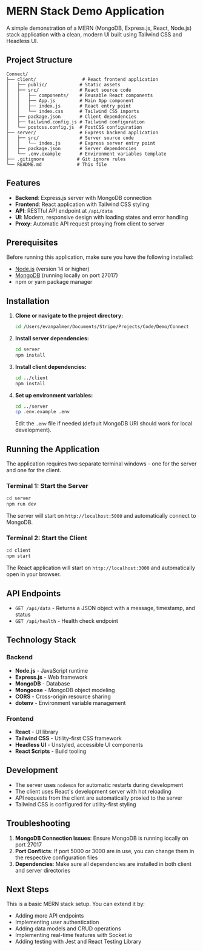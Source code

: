 # MERN Stack Demo Application

A simple demonstration of a MERN (MongoDB, Express.js, React, Node.js) stack application with a clean, modern UI built using Tailwind CSS and Headless UI.

## Project Structure

```
Connect/
├── client/                 # React frontend application
│   ├── public/            # Static assets
│   ├── src/               # React source code
│   │   ├── components/    # Reusable React components
│   │   ├── App.js         # Main App component
│   │   ├── index.js       # React entry point
│   │   └── index.css      # Tailwind CSS imports
│   ├── package.json       # Client dependencies
│   ├── tailwind.config.js # Tailwind configuration
│   └── postcss.config.js  # PostCSS configuration
├── server/                # Express backend application
│   ├── src/               # Server source code
│   │   └── index.js       # Express server entry point
│   ├── package.json       # Server dependencies
│   └── .env.example       # Environment variables template
├── .gitignore            # Git ignore rules
└── README.md             # This file
```

## Features

- **Backend**: Express.js server with MongoDB connection
- **Frontend**: React application with Tailwind CSS styling
- **API**: RESTful API endpoint at `/api/data`
- **UI**: Modern, responsive design with loading states and error handling
- **Proxy**: Automatic API request proxying from client to server

## Prerequisites

Before running this application, make sure you have the following installed:

- [Node.js](https://nodejs.org/) (version 14 or higher)
- [MongoDB](https://www.mongodb.com/try/download/community) (running locally on port 27017)
- npm or yarn package manager

## Installation

1. **Clone or navigate to the project directory:**
   ```bash
   cd /Users/evanpalmer/Documents/Stripe/Projects/Code/Demo/Connect
   ```

2. **Install server dependencies:**
   ```bash
   cd server
   npm install
   ```

3. **Install client dependencies:**
   ```bash
   cd ../client
   npm install
   ```

4. **Set up environment variables:**
   ```bash
   cd ../server
   cp .env.example .env
   ```
   
   Edit the `.env` file if needed (default MongoDB URI should work for local development).

## Running the Application

The application requires two separate terminal windows - one for the server and one for the client.

### Terminal 1: Start the Server

```bash
cd server
npm run dev
```

The server will start on `http://localhost:5000` and automatically connect to MongoDB.

### Terminal 2: Start the Client

```bash
cd client
npm start
```

The React application will start on `http://localhost:3000` and automatically open in your browser.

## API Endpoints

- `GET /api/data` - Returns a JSON object with a message, timestamp, and status
- `GET /api/health` - Health check endpoint

## Technology Stack

### Backend
- **Node.js** - JavaScript runtime
- **Express.js** - Web framework
- **MongoDB** - Database
- **Mongoose** - MongoDB object modeling
- **CORS** - Cross-origin resource sharing
- **dotenv** - Environment variable management

### Frontend
- **React** - UI library
- **Tailwind CSS** - Utility-first CSS framework
- **Headless UI** - Unstyled, accessible UI components
- **React Scripts** - Build tooling

## Development

- The server uses `nodemon` for automatic restarts during development
- The client uses React's development server with hot reloading
- API requests from the client are automatically proxied to the server
- Tailwind CSS is configured for utility-first styling

## Troubleshooting

1. **MongoDB Connection Issues**: Ensure MongoDB is running locally on port 27017
2. **Port Conflicts**: If port 5000 or 3000 are in use, you can change them in the respective configuration files
3. **Dependencies**: Make sure all dependencies are installed in both client and server directories

## Next Steps

This is a basic MERN stack setup. You can extend it by:
- Adding more API endpoints
- Implementing user authentication
- Adding data models and CRUD operations
- Implementing real-time features with Socket.io
- Adding testing with Jest and React Testing Library
